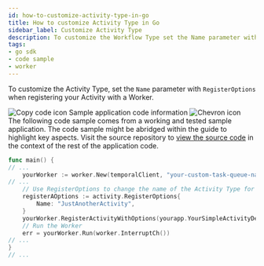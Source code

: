 ```yaml
---
id: how-to-customize-activity-type-in-go
title: How to customize Activity Type in Go
sidebar_label: Customize Activity Type
description: To customize the Workflow Type set the Name parameter with RegisterOptions when registering your Workflow with a Worker.
tags:
- go sdk
- code sample
- worker
---
```


<!-- DO NOT EDIT THIS FILE DIRECTLY.
THIS FILE IS GENERATED from https://github.com/temporalio/documentation/blob/local_dacx/sample-apps/go/yourapp/worker/main_dacx.go. -->

To customize the Activity Type, set the `Name` parameter with `RegisterOptions` when registering your Activity with a Worker.

<div class="copycode-notice-container"><div class="copycode-notice"><img data-style="copycode-icon" src="/icons/copycode.png" alt="Copy code icon" /> Sample application code information <img id="i-id1071380490" data-event="clickable-copycode-info" data-style="chevron-icon" src="/icons/chevron.png" alt="Chevron icon" /></div><div id="copycode-info-id1071380490" class="copycode-info">The following code sample comes from a working and tested sample application. The code sample might be abridged within the guide to highlight key aspects. Visit the source repository to <a href="https://github.com/temporalio/documentation/blob/local_dacx/sample-apps/go/yourapp/worker/main_dacx.go">view the source code</a> in the context of the rest of the application code.</div></div>

```go
func main() {
// ...
	yourWorker := worker.New(temporalClient, "your-custom-task-queue-name", worker.Options{})
// ...
	// Use RegisterOptions to change the name of the Activity Type for example.
	registerAOptions := activity.RegisterOptions{
		Name: "JustAnotherActivity",
	}
	yourWorker.RegisterActivityWithOptions(yourapp.YourSimpleActivityDefinition, registerAOptions)
	// Run the Worker
	err = yourWorker.Run(worker.InterruptCh())
// ...
}
// ...
```
